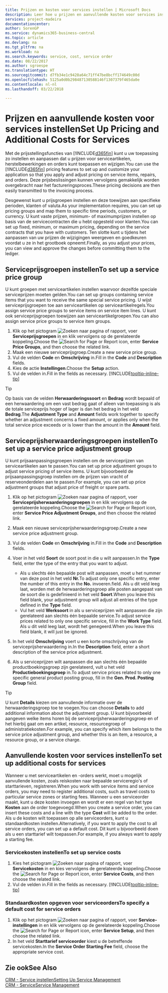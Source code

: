 ```yaml
---
title: Prijzen en kosten voor services instellen | Microsoft Docs
description: Leer hoe u prijzen en aanvullende kosten voor services instelt.
services: project-madeira
documentationcenter: 
author: SorenGP
ms.service: dynamics365-business-central
ms.topic: article
ms.devlang: na
ms.tgt_pltfrm: na
ms.workload: na
ms.search.keywords: service, cost, service order
ms.date: 08/22/2017
ms.author: sgroespe
ms.translationtype: HT
ms.sourcegitcommit: d7fb34e1c9428a64c71ff47be8bcff174649c00d
ms.openlocfilehash: 5125a0d0b298487130588146f1307379f465da0e
ms.contentlocale: nl-nl
ms.lasthandoff: 03/22/2018

---
```


# <a name="set-up-pricing-and-additional-costs-for-services"></a><span data-ttu-id="5a4ce-103">Prijzen en aanvullende kosten voor services instellen</span><span class="sxs-lookup"><span data-stu-id="5a4ce-103">Set Up Pricing and Additional Costs for Services</span></span>
<span data-ttu-id="5a4ce-104">Met de prijsstellingsfuncties van [!INCLUDE[d365fin](includes/d365fin_md.md)] kunt u uw toepassing zo instellen en aanpassen dat u prijzen voor serviceartikelen, herstelbewerkingen en orders kunt toepassen en wijzigen.</span><span class="sxs-lookup"><span data-stu-id="5a4ce-104">You can use the [!INCLUDE[d365fin](includes/d365fin_md.md)] pricing features to set up and customize your application so that you apply and adjust pricing on service items, repairs, and orders.</span></span> <span data-ttu-id="5a4ce-105">Deze prijsbeslissingen kunnen vervolgens gemakkelijk worden overgebracht naar het factureringsproces.</span><span class="sxs-lookup"><span data-stu-id="5a4ce-105">These pricing decisions are then easily transmitted to the invoicing process.</span></span>  
  
<span data-ttu-id="5a4ce-106">Desgewenst kunt u prijsgroepen instellen en deze toewijzen aan specifieke perioden, klanten of valuta.</span><span class="sxs-lookup"><span data-stu-id="5a4ce-106">As your implementation requires, you can set up pricing groups and map them to specific time periods, customers, or currency.</span></span> <span data-ttu-id="5a4ce-107">U kunt vaste prijzen, minimum- of maximumprijzen instellen op basis van de servicecontracten die u hebt opgesteld voor klanten.</span><span class="sxs-lookup"><span data-stu-id="5a4ce-107">You can set up fixed, minimum, or maximum pricing, depending on the service contracts that you have with customers.</span></span> <span data-ttu-id="5a4ce-108">Ten slotte kunt u tijdens het aanpassen van uw prijzen de wijzigingen weergeven en goedkeuren voordat u ze in het grootboek opneemt.</span><span class="sxs-lookup"><span data-stu-id="5a4ce-108">Finally, as you adjust your prices, you can view and approve the changes before committing them to the ledger.</span></span>  

## <a name="to-set-up-a-service-price-group"></a><span data-ttu-id="5a4ce-109">Serviceprijsgroepen instellen</span><span class="sxs-lookup"><span data-stu-id="5a4ce-109">To set up a service price group</span></span>
<span data-ttu-id="5a4ce-110">U kunt groepen met serviceartikelen instellen waarvoor dezelfde speciale serviceprijzen moeten gelden.</span><span class="sxs-lookup"><span data-stu-id="5a4ce-110">You can set up groups containing service items that you want to receive the same special service pricing.</span></span> <span data-ttu-id="5a4ce-111">U wijst serviceprijsgroepen toe aan serviceartikelen op serviceartikelregels.</span><span class="sxs-lookup"><span data-stu-id="5a4ce-111">You assign service price groups to service items on service item lines.</span></span> <span data-ttu-id="5a4ce-112">U kunt ook serviceprijsgroepen toewijzen aan serviceartikelgroepen.</span><span class="sxs-lookup"><span data-stu-id="5a4ce-112">You can also assign service price groups to service item groups.</span></span>  

1. <span data-ttu-id="5a4ce-113">Klik op het pictogram ![Zoeken naar pagina of rapport](media/ui-search/search_small.png "pictogram Zoeken naar pagina of rapport"), voer **Serviceprijsgroepen** in en klik vervolgens op de gerelateerde koppeling.</span><span class="sxs-lookup"><span data-stu-id="5a4ce-113">Choose the ![Search for Page or Report](media/ui-search/search_small.png "Search for Page or Report icon") icon, enter **Service Price Groups**, and then choose the related link.</span></span>  
2. <span data-ttu-id="5a4ce-114">Maak een nieuwe serviceprijsgroep.</span><span class="sxs-lookup"><span data-stu-id="5a4ce-114">Create a new service price group.</span></span>  
3. <span data-ttu-id="5a4ce-115">Vul de velden **Code** en **Omschrijving** in.</span><span class="sxs-lookup"><span data-stu-id="5a4ce-115">Fill in the **Code** and **Description** fields.</span></span>  
4. <span data-ttu-id="5a4ce-116">Kies de actie **Instellingen**.</span><span class="sxs-lookup"><span data-stu-id="5a4ce-116">Choose the **Setup** action.</span></span>  
2. <span data-ttu-id="5a4ce-117">Vul de velden in.</span><span class="sxs-lookup"><span data-stu-id="5a4ce-117">Fill in the fields as necessary.</span></span> [!INCLUDE[tooltip-inline-tip](includes/tooltip-inline-tip_md.md)]  

 > [!Tip]
 > <span data-ttu-id="5a4ce-118">Op basis van de velden **Herwaarderingssoort** en **Bedrag** wordt bepaald of een herwaardering om een vast bedrag gaat of alleen van toepassing is als de totale serviceprijs hoger of lager is dan het bedrag in het veld **Bedrag**.</span><span class="sxs-lookup"><span data-stu-id="5a4ce-118">The **Adjustment Type** and **Amount** fields work together to specify whether an adjustment concerns a fixed amount, or applies only when the total service price exceeds or is lower than the amount in the **Amount** field.</span></span>  

## <a name="to-set-up-a-service-price-adjustment-group"></a><span data-ttu-id="5a4ce-119">Serviceprijsherwaarderingsgroepen instellen</span><span class="sxs-lookup"><span data-stu-id="5a4ce-119">To set up a service price adjustment group</span></span>  
<span data-ttu-id="5a4ce-120">U kunt prijsaanpassingsgroepen instellen om de serviceprijzen van serviceartikelen aan te passen.</span><span class="sxs-lookup"><span data-stu-id="5a4ce-120">You can set up price adjustment groups to adjust service pricing of service items.</span></span> <span data-ttu-id="5a4ce-121">U kunt bijvoorbeeld de prijsaanpassingsgroep instellen om de prijzen van vracht of reserveonderdelen aan te passen.</span><span class="sxs-lookup"><span data-stu-id="5a4ce-121">For example, you can set up price adjustment groups that adjust price of freight or spare parts.</span></span>  
  
1. <span data-ttu-id="5a4ce-122">Klik op het pictogram ![Zoeken naar pagina of rapport](media/ui-search/search_small.png "pictogram Zoeken naar pagina of rapport"), voer **Serviceprijsherwaarderingsgroepen** in en klik vervolgens op de gerelateerde koppeling.</span><span class="sxs-lookup"><span data-stu-id="5a4ce-122">Choose the ![Search for Page or Report](media/ui-search/search_small.png "Search for Page or Report icon") icon, enter **Service Price Adjustment Groups**, and then choose the related link.</span></span>  
2. <span data-ttu-id="5a4ce-123">Maak een nieuwe serviceprijsherwaarderingsgroep.</span><span class="sxs-lookup"><span data-stu-id="5a4ce-123">Create a new service price adjustment group.</span></span>  
3. <span data-ttu-id="5a4ce-124">Vul de velden **Code** en **Omschrijving** in.</span><span class="sxs-lookup"><span data-stu-id="5a4ce-124">Fill in the **Code** and **Description** fields.</span></span>  
4. <span data-ttu-id="5a4ce-125">Voer in het veld **Soort** de soort post in die u wilt aanpassen.</span><span class="sxs-lookup"><span data-stu-id="5a4ce-125">In the **Type** field, enter the type of the entry that you want to adjust.</span></span>  
  
    * <span data-ttu-id="5a4ce-126">Als u slechts één bepaalde post wilt aanpassen, moet u het nummer van deze post in het veld **Nr.**</span><span class="sxs-lookup"><span data-stu-id="5a4ce-126">To adjust only one specific entry, enter the number of this entry in the **No.**</span></span> <span data-ttu-id="5a4ce-127">invoeren.</span><span class="sxs-lookup"><span data-stu-id="5a4ce-127">field.</span></span> <span data-ttu-id="5a4ce-128">Als u dit veld leeg laat, worden met de herwaarderingsgroep alle posten aangepast van de soort die is gedefinieerd in het veld **Soort**.</span><span class="sxs-lookup"><span data-stu-id="5a4ce-128">When you leave this field blank, your adjustment group will adjust all entries of the type defined in the **Type** field.</span></span>  
    * <span data-ttu-id="5a4ce-129">Vul het veld **Werksoort** in als u serviceprijzen wilt aanpassen die zijn gerelateerd aan slechts één bepaalde service.</span><span class="sxs-lookup"><span data-stu-id="5a4ce-129">To adjust service prices related to only one specific service, fill in the **Work Type** field.</span></span> <span data-ttu-id="5a4ce-130">Als u dit veld leeg laat, wordt het genegeerd.</span><span class="sxs-lookup"><span data-stu-id="5a4ce-130">When you leave this field blank, it will just be ignored.</span></span>  
  
5. <span data-ttu-id="5a4ce-131">In het veld **Omschrijving** voert u een korte omschrijving van de serviceprijsherwaardering in.</span><span class="sxs-lookup"><span data-stu-id="5a4ce-131">In the **Description** field, enter a short description of the service price adjustment.</span></span>  
6. <span data-ttu-id="5a4ce-132">Als u serviceprijzen wilt aanpassen die aan slechts één bepaalde productboekingsgroep zijn gerelateerd, vult u het veld **Productieboekingsgroep** in.</span><span class="sxs-lookup"><span data-stu-id="5a4ce-132">To adjust service prices related to only one specific general product posting group, fill in the **Gen. Prod. Posting Group** field.</span></span>

> [!Tip]
> <span data-ttu-id="5a4ce-133">U kunt **Details** kiezen om aanvullende informatie over de herwaarderingsgroep toe te voegen.</span><span class="sxs-lookup"><span data-stu-id="5a4ce-133">You can choose **Details** to add additional information about the adjustment group.</span></span> <span data-ttu-id="5a4ce-134">U kunt bijvoorbeeld aangeven welke items horen bij de serviceprijsherwaarderingsgroep en of het hierbij gaat om een artikel, resource, resourcegroep of administratiekosten.</span><span class="sxs-lookup"><span data-stu-id="5a4ce-134">For example, you can specify which item belongs to the service price adjustment group, and whether this is an item, a resource, a resource group, or a service charge.</span></span>  

## <a name="to-set-up-additional-costs-for-services"></a><span data-ttu-id="5a4ce-135">Aanvullende kosten voor services instellen</span><span class="sxs-lookup"><span data-stu-id="5a4ce-135">To set up additional costs for services</span></span>
<span data-ttu-id="5a4ce-136">Wanneer u met serviceartikelen en -orders werkt, moet u mogelijk aanvullende kosten, zoals reiskosten naar bepaalde serviceregio's of starttarieven, registreren.</span><span class="sxs-lookup"><span data-stu-id="5a4ce-136">When you work with service items and service orders, you may need to register additional costs, such as travel costs to particular service zones or starting fees.</span></span> <span data-ttu-id="5a4ce-137">Wanneer u een serviceorder maakt, kunt u deze kosten invoegen en wordt er een regel van het type **Kosten** aan de order toegevoegd.</span><span class="sxs-lookup"><span data-stu-id="5a4ce-137">When you create a service order, you can insert these costs and a line with the type **Cost** will be added to the order.</span></span> <span data-ttu-id="5a4ce-138">Als u de kosten wilt toepassen op alle serviceorders, kunt u standaardkosten instellen.</span><span class="sxs-lookup"><span data-stu-id="5a4ce-138">Alternatively, if you want to apply the cost to all service orders, you can set up a default cost.</span></span> <span data-ttu-id="5a4ce-139">Dit kunt u bijvoorbeeld doen als u een starttarief wilt toepassen.</span><span class="sxs-lookup"><span data-stu-id="5a4ce-139">For example, if you always want to apply a starting fee.</span></span>
  
### <a name="to-set-up-service-costs"></a><span data-ttu-id="5a4ce-140">Servicekosten instellen</span><span class="sxs-lookup"><span data-stu-id="5a4ce-140">To set up service costs</span></span>
1. <span data-ttu-id="5a4ce-141">Kies het pictogram ![Zoeken naar pagina of rapport](media/ui-search/search_small.png "pictogram Zoeken naar pagina of rapport"), voer **Servicekosten** in en kies vervolgens de gerelateerde koppeling.</span><span class="sxs-lookup"><span data-stu-id="5a4ce-141">Choose the ![Search for Page or Report](media/ui-search/search_small.png "Search for Page or Report icon") icon, enter **Service Costs**, and then choose the related link.</span></span> 
2. <span data-ttu-id="5a4ce-142">Vul de velden in.</span><span class="sxs-lookup"><span data-stu-id="5a4ce-142">Fill in the fields as necessary.</span></span> [!INCLUDE[tooltip-inline-tip](includes/tooltip-inline-tip_md.md)]  

### <a name="to-specify-a-default-cost-for-service-orders"></a><span data-ttu-id="5a4ce-143">Standaardkosten opgeven voor serviceorders</span><span class="sxs-lookup"><span data-stu-id="5a4ce-143">To specify a default cost for service orders</span></span>
1. <span data-ttu-id="5a4ce-144">Klik op het pictogram ![Zoeken naar pagina of rapport](media/ui-search/search_small.png "pictogram Zoeken naar pagina of rapport"), voer **Service-instellingen** in en klik vervolgens op de gerelateerde koppeling.</span><span class="sxs-lookup"><span data-stu-id="5a4ce-144">Choose the ![Search for Page or Report](media/ui-search/search_small.png "Search for Page or Report icon") icon, enter **Service Setup**, and then choose the related link.</span></span> 
2. <span data-ttu-id="5a4ce-145">In het veld **Starttarief serviceorder** kiest u de betreffende servicekosten.</span><span class="sxs-lookup"><span data-stu-id="5a4ce-145">In the **Service Order Starting Fee** field, choose the appropriate service cost.</span></span>

## <a name="see-also"></a><span data-ttu-id="5a4ce-146">Zie ook</span><span class="sxs-lookup"><span data-stu-id="5a4ce-146">See Also</span></span>
[<span data-ttu-id="5a4ce-147">CRM - Service instellen</span><span class="sxs-lookup"><span data-stu-id="5a4ce-147">Setting Up Service Management</span></span>](service-setup-service.md)  
[<span data-ttu-id="5a4ce-148">CRM - Service</span><span class="sxs-lookup"><span data-stu-id="5a4ce-148">Service Management</span></span>](service-service.md)  

